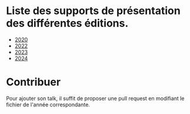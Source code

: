 # Liste des supports de présentation des différentes éditions.

- [2020](2020.md)
- [2022](2022.md)
- [2023](2023.md)
- [2024](2024.md)

# Contribuer

Pour ajouter son talk, il suffit de proposer une pull request en modifiant le fichier de l'année correspondante.
